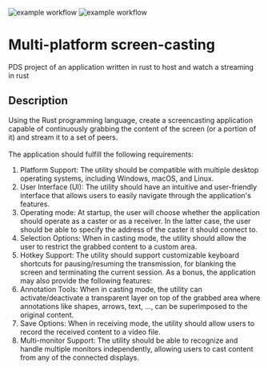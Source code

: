 ![example workflow](https://github.com/CodeClimberNT/multi-platform-screen-casting/actions/workflows/build.yml/badge.svg)
![example workflow](https://github.com/CodeClimberNT/multi-platform-screen-casting/actions/workflows/test.yml/badge.svg)
# Multi-platform screen-casting
PDS project of an application written in rust to host and watch a streaming in rust

## Description
Using the Rust programming language, create a screencasting application capable of continuously
grabbing the content of the screen (or a portion of it) and stream it to a set of peers.<br><br>
The application should fulfill the following requirements:
1. Platform Support: The utility should be compatible with multiple desktop operating systems,
including Windows, macOS, and Linux.
2. User Interface (UI): The utility should have an intuitive and user-friendly interface that allows
users to easily navigate through the application's features.
3. Operating mode: At startup, the user will choose whether the application should operate as a
caster or as a receiver. In the latter case, the user should be able to specify the address of the
caster it should connect to.
4. Selection Options: When in casting mode, the utility should allow the user to restrict the
grabbed content to a custom area.
5. Hotkey Support: The utility should support customizable keyboard shortcuts for
pausing/resuming the transmission, for blanking the screen and terminating the current session.
As a bonus, the application may also provide the following features:
6. Annotation Tools: When in casting mode, the utility can activate/deactivate a transparent
layer on top of the grabbed area where annotations like shapes, arrows, text, …, can be
superimposed to the original content.
8. Save Options: When in receiving mode, the utility should allow users to record the received
content to a video file.
9. Multi-monitor Support: The utility should be able to recognize and handle
multiple monitors independently, allowing users to cast content from any of the connected
displays. 
